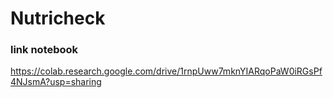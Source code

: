 # Nutricheck

### link notebook 
https://colab.research.google.com/drive/1rnpUww7mknYIARqoPaW0iRGsPf4NJsmA?usp=sharing
